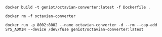 `docker build -t geniot/octavian-converter:latest -f Dockerfile .`

`docker rm -f octavian-converter`

`docker run -p 8002:8002 --name octavian-converter -d --rm --cap-add SYS_ADMIN --device /dev/fuse geniot/octavian-converter:latest`